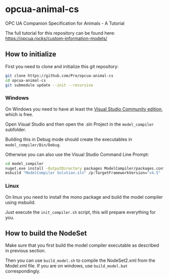 # opcua-animal-cs
OPC UA Companion Specification for Animals - A Tutorial

The full tutorial for this repository can be found here:
https://opcua.rocks/custom-information-models/

## How to initialize

First you need to clone and initialize this git repository:

```bash
git clone https://github.com/Pro/opcua-animal-cs
cd opcua-animal-cs
git submodule update --init --recursive
```

### Windows

On Windows you need to have at least the [Visual Studio Community edition](https://visualstudio.microsoft.com/vs/community/), which is free.

Open Visual Studio and then open the .sln Project in the `model_compiler` subfolder.

Building this in Debug mode should create the executables in `model_compiler/Bin/Debug`.

Otherwise you can also use the Visual Studio Command Line Prompt:

```bash
cd model_compiler
nuget.exe install -OutputDirectory packages ModelCompiler/packages.config
msbuild "ModelCompiler Solution.sln" /p:TargetFrameworkVersion="v4.5"
```

### Linux

On linux you need to install the mono package and build the model compiler using msbuild.

Just execute the `init_compiler.sh` script, this will prepare everything for you.

## How to build the NodeSet

Make sure that you first build the model compiler executable as described in previous section.

Then you can use `build_model.sh` to compile the NodeSet2.xml from the Model.xml file.
If you are on windows, use `build_model.bat` correspondingly.

## 
